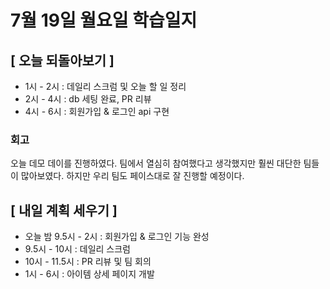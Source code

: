# 7월 19일 월요일 학습일지

## [ 오늘 되돌아보기 ]

- 1시 - 2시 : 데일리 스크럼 및 오늘 할 일 정리
- 2시 - 4시 : db 세팅 완료, PR 리뷰
- 4시 - 6시 : 회원가입 & 로그인 api 구현

### 회고

오늘 데모 데이를 진행하였다. 팀에서 열심히 참여했다고 생각했지만 훨씬 대단한 팀들이 많아보였다.
하지만 우리 팀도 페이스대로 잘 진행할 예정이다.

## [ 내일 계획 세우기 ]

- 오늘 밤 9.5시 - 2시 : 회원가입 & 로그인 기능 완성
- 9.5시 - 10시 : 데일리 스크럼
- 10시 - 11.5시 : PR 리뷰 및 팀 회의
- 1시 - 6시 : 아이템 상세 페이지 개발
